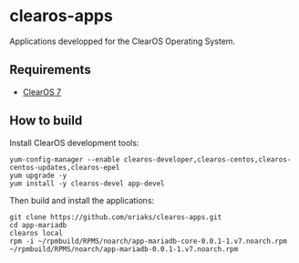# clearos-apps
Applications developped for the ClearOS Operating System.

## Requirements

- [ClearOS 7](https://www.clearos.com/)

## How to build

Install ClearOS development tools:

```console
yum-config-manager --enable clearos-developer,clearos-centos,clearos-centos-updates,clearos-epel
yum upgrade -y
yum install -y clearos-devel app-devel
```

Then build and install the applications:

```console
git clone https://github.com/oriaks/clearos-apps.git
cd app-mariadb
clearos local
rpm -i ~/rpmbuild/RPMS/noarch/app-mariadb-core-0.0.1-1.v7.noarch.rpm ~/rpmbuild/RPMS/noarch/app-mariadb-0.0.1-1.v7.noarch.rpm
```
